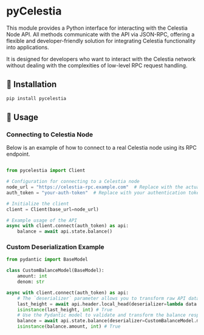 # pyCelestia

This module provides a Python interface for interacting with the Celestia Node API. All methods communicate with the API via JSON-RPC, offering a flexible and developer-friendly solution for integrating Celestia functionality into applications.

It is designed for developers who want to interact with the Celestia network without dealing with the complexities of low-level RPC request handling.
## 🚀 Installation

```sh
pip install pycelestia  
```

## 🔧 Usage

### Connecting to Celestia Node
Below is an example of how to connect to a real Celestia node using its RPC endpoint.

```python

from pycelestia import Client

# Configuration for connecting to a Celestia node
node_url = "https://celestia-rpc.example.com"  # Replace with the actual RPC node URL
auth_token = "your-auth-token"  # Replace with your authentication token (if required)

# Initialize the client
client = Client(base_url=node_url)

# Example usage of the API
async with client.connect(auth_token) as api:
    balance = await api.state.balance()
```
### Custom Deserialization Example

```python
from pydantic import BaseModel

class CustomBalanceModel(BaseModel):
    amount: int
    denom: str

async with client.connect(auth_token) as api:
    # The `deserializer` parameter allows you to transform raw API data into a desired format
    last_height = await api.header.local_head(deserializer=lambda data: int(data['header']['height']))
    isinstance(last_height, int) # True
    # Use the Pydantic model to validate and transform the balance response
    balance = await api.state.balance(deserializer=CustomBalanceModel.model_validate)
    isinstance(balance.amount, int) # True
```
